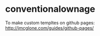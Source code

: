 # conventionalownage
To make custom templtes on github pages: http://jmcglone.com/guides/github-pages/

